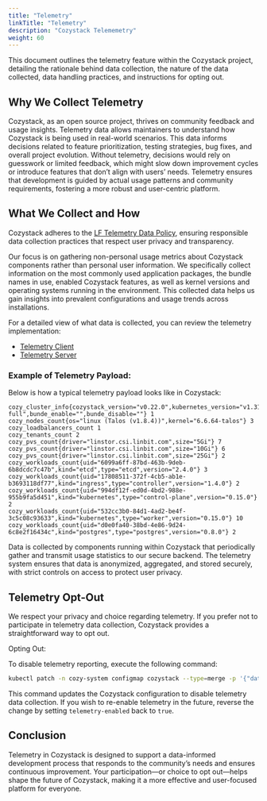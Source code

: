```yaml
---
title: "Telemetry"
linkTitle: "Telemetry"
description: "Cozystack Telememetry"
weight: 60
---
```


This document outlines the telemetry feature within the Cozystack project, detailing the rationale behind data collection, the nature of the data collected, data handling practices, and instructions for opting out.

## Why We Collect Telemetry

Cozystack, as an open source project, thrives on community feedback and usage insights. Telemetry data allows maintainers to understand how Cozystack is being used in real-world scenarios. This data informs decisions related to feature prioritization, testing strategies, bug fixes, and overall project evolution. Without telemetry, decisions would rely on guesswork or limited feedback, which might slow down improvement cycles or introduce features that don’t align with users’ needs. Telemetry ensures that development is guided by actual usage patterns and community requirements, fostering a more robust and user-centric platform.

## What We Collect and How

Cozystack adheres to the [LF Telemetry Data Policy](https://www.linuxfoundation.org/legal/telemetry-data-policy), ensuring responsible data collection practices that respect user privacy and transparency.

Our focus is on gathering non-personal usage metrics about Cozystack components rather than personal user information. We specifically collect information on the most commonly used application packages, the bundle names in use, enabled Cozystack features, as well as kernel versions and operating systems running in the environment. This collected data helps us gain insights into prevalent configurations and usage trends across installations.

For a detailed view of what data is collected, you can review the telemetry implementation:
- [Telemetry Client](https://github.com/aenix-io/cozystack/tree/main/internal/telemetry)
- [Telemetry Server](https://github.com/aenix-io/cozystack-telemetry-server/)

### Example of Telemetry Payload:

Below is how a typical telemetry payload looks like in Cozystack:

```prometheus
cozy_cluster_info{cozystack_version="v0.22.0",kubernetes_version="v1.31.4",oidc_enabled="true",bundle_name="paas-full",bunde_enable="",bunde_disable=""} 1
cozy_nodes_count{os="linux (Talos (v1.8.4))",kernel="6.6.64-talos"} 3
cozy_loadbalancers_count 1
cozy_tenants_count 2
cozy_pvs_count{driver="linstor.csi.linbit.com",size="5Gi"} 7
cozy_pvs_count{driver="linstor.csi.linbit.com",size="10Gi"} 6
cozy_pvs_count{driver="linstor.csi.linbit.com",size="25Gi"} 2
cozy_workloads_count{uid="6099a6ff-87bd-463b-9deb-6b8dcdc7c47b",kind="etcd",type="etcd",version="2.4.0"} 3
cozy_workloads_count{uid="17808511-372f-4cb5-ab1e-b3693118df77",kind="ingress",type="controller",version="1.4.0"} 2
cozy_workloads_count{uid="994df12f-ed0d-4bd2-988e-955b9fa5d451",kind="kubernetes",type="control-plane",version="0.15.0"} 2
cozy_workloads_count{uid="532cc3b0-84d1-4ad2-be4f-3c5c08c93633",kind="kubernetes",type="worker",version="0.15.0"} 10
cozy_workloads_count{uid="d0e0fa40-38bd-4e86-9d24-6c8e2f16434c",kind="postgres",type="postgres",version="0.8.0"} 2
```

Data is collected by components running within Cozystack that periodically gather and transmit usage statistics to our secure backend. The telemetry system ensures that data is anonymized, aggregated, and stored securely, with strict controls on access to protect user privacy.

## Telemetry Opt-Out

We respect your privacy and choice regarding telemetry. If you prefer not to participate in telemetry data collection, Cozystack provides a straightforward way to opt out.

Opting Out:

To disable telemetry reporting, execute the following command:

```bash
kubectl patch -n cozy-system configmap cozystack --type=merge -p '{"data":{"telemetry-enabled": "false"}}'
```

This command updates the Cozystack configuration to disable telemetry data collection. If you wish to re-enable telemetry in the future, reverse the change by setting `telemetry-enabled` back to `true`.

## Conclusion

Telemetry in Cozystack is designed to support a data-informed development process that responds to the community’s needs and ensures continuous improvement. Your participation—or choice to opt out—helps shape the future of Cozystack, making it a more effective and user-focused platform for everyone.
